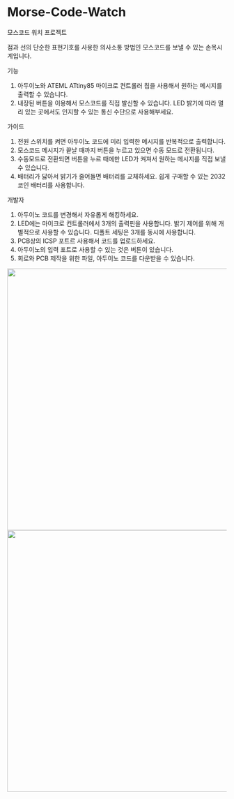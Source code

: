 # Morse-Code-Watch
모스코드 워치 프로젝트

점과 선의 단순한 표현기호를 사용한 의사소통 방법인 모스코드를 보낼 수 있는 손목시계입니다.

기능
1. 아두이노와 ATEML ATtiny85 마이크로 컨트롤러 칩을 사용해서 원하는 메시지를 출력할 수 있습니다.
2. 내장된 버튼을 이용해서 모스코드를 직접 발신할 수 있습니다. LED 밝기에 따라 멀리 있는 곳에서도 인지할 수 있는 통신 수단으로 사용해부세요.

가이드
1. 전원 스위치를 켜면 아두이노 코드에 미리 입력한 메시지를 반복적으로 출력합니다.
2. 모스코드 메시지가 끝날 때까지 버튼을 누르고 있으면 수동 모드로 전환됩니다.
3. 수동모드로 전환되면 버튼을 누르 때에만 LED가 켜져서 원하는 메시지를 직접 보낼 수 있습니다.
4. 배터리가 닳아서 밝기가 줄어들면 배터리를 교체하세요. 쉽게 구매할 수 있는 2032 코인 배터리를 사용합니다.

개발자
1. 아두이노 코드를 변경해서 자유롭게 해킹하세요.
2. LED에는 마이크로 컨트롤러에서 3개의 출력핀을 사용합니다. 밝기 제어를 위해 개별적으로 사용할 수 있습니다. 디폴트 세팅은 3개를 동시에 사용합니다.
2. PCB상의 ICSP 포트르 사용해서 코드를 업로드하세요.
3. 아두이노의 입력 포트로 사용할 수 있는 것은 버튼이 있습니다.
4. 회로와 PCB 제작을 위한 파일, 아두이노 코드를 다운받을 수 있습니다.

<img src=http://ringjoon.dothome.co.kr/morse_code_watch_01.jpg width=600>
<img src=http://ringjoon.dothome.co.kr/morse_code_watch_02.jpg width=600>
